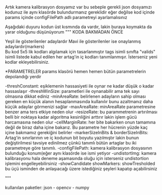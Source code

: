 Artık kamera kalibrasyon dosyamız var bu sebeple gerekli json dosyamızı kodunuz ile aynı klasörde bulundurmanız gereklidir
eğer değilse kod içinde params içinde configFilePath adlı parametreyi ayarlamalısınız

Aşağıdaki duyuru kodun üst kısmında da vardır, lakin buraya koymakta da yarar olduğunu düşünüyorum
"""
KODA BAKMADAN ÖNCE

Yeşil ile gösterilenler adaylardır 
Mavi ile gösterilenler ise onaylanmış adaylardır(markers)                                                                                                            
Bu kod 5x5 lik kodları algılamak için tasarlanmıştır tags isimli sınıfta "valids" isimli listede
kabul edilen her artag'in iç kodları tanımlanmışır. İsterseniz yeni kodlar ekleyebilirsiniz.

*PARAMETRELER
params klasörü hemen hemen bütün parametrelerin depolandığı yerdir

-threshConstant: eşiklemenin hassasiyeti ile oynar ne kadar düşük o kadar hassaslaşır
-threshWinSize: parametleri ile oynanabilir ama tek sayı olmasına dikkat ediniz
-minAreaRate: belirlenen adayların sahip olması gereken en küçük alanın hesaplanmasında kullanılır
              bunu azaltmanız daha küçük adaylar görmenizi sağlar
-maxAreaRate: minAreaRate parametresine benzer ama ters etkiye neden olur
-resizeRate: bu parammetrenin artırılması belli bir noktaya kadar algoritma kesinliğini arttırır lakin 
             işlem gücü harcamasına neden olur
-cellMarginRate: her bite bakarken onun tamamına değil de biraz daha içine bakarız. Bu parametre her hücrenin 
                 yüzde kaç içine bakmamız gerekiğini belirler
-markerSizeInBits & borderSizeInBits: Artag'in sınırlarının ve iç kodunun bit boyutu yazılmıştır lakin bunun
                                      değiştirilmesi tavsiye edinilmez çünkü tanımlı bütün artaglar bu iki 
                                      parametreye göre tanımlı.
-configFilePath: kamera kalibrasyon dosyasının bulunduğu konum(eğer aynı klasörde ise ismi yetiyor
-undistortImg: kamera kalibrasyonu hala deneme aşamasında oluğu için isterseniz undistortion işlemini engelleyebilirsiniz
-showCandidate showMarkers: showTresholded bu üçü isminden de anlaşıacağı üzere istediğiniz şeyleri kapatıp açabilirsiniz

"""

kullanılan paketler: json - opencv - numpy
